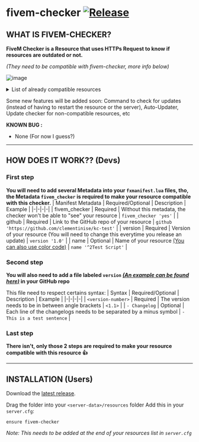 # fivem-checker [![Release](https://img.shields.io/badge/Release-V%201.0-blue)](https://github.com/clementinise/fivem-checker/releases/latest)

## WHAT IS FIVEM-CHECKER?
**FiveM Checker is a Resource that uses HTTPs Request to know if resources are outdated or not.**

*(They need to be compatible with fivem-checker, more info below)*

![image](https://user-images.githubusercontent.com/35346472/148899380-0f869376-9521-49d5-85a0-bfefc263891a.png)

<details>
  <summary>List of already compatible resources</summary>

  - [kc-test](https://github.com/clementinise/kc-test)

</details>

Some new features will be added soon:  Command to check for updates (instead of having to restart the resource or the server), Auto-Updater, Update checker for non-compatible resources, etc

**KNOWN BUG :** 
* None (For now I guess?)

---

## HOW DOES IT WORK?? (Devs)

### First step
**You will need to add several Metadata into your `fxmanifest.lua` files, tho, the Metadata `fivem_checker` is required to make your resource compatible with this checker.**
| Manifest Metadata | Required/Optional | Description | Example |
|-|-|-|-|
| fivem_checker | Required | Without this metadata, the checker won't be able to "see" your resource | `fivem_checker 'yes'` |
| github | Required | Link to the GitHub repo of your resource | `github 'https://github.com/clementinise/kc-test'` |
| version | Required | Version of your resource (You will need to change this everytime you release an update) | `version '1.0'` |
| name | Optional | Name of your resource [(You can also use color code)](https://pastebin.com/kQdX2JVy) | `name '^2Test Script'` |

### Second step
**You will also need to add a file labeled `version` [*(An example can be found here)*](https://github.com/clementinise/kc-test/blob/main/version) in your GitHub repo**

This file need to respect certains syntax:
| Syntax | Required/Optional | Description | Example |
|-|-|-|-|
| `<version-number>` | Required | The version needs to be in between angle brackets | `<1.1>` |
| `- Changelog` | Optional | Each line of the changelogs needs to be separated by a minus symbol | `- This is a test sentence` |

### Last step

**There isn't, only those 2 steps are required to make your resource compatible with this resource 👍**

---

## INSTALLATION (Users)
Download the [latest release](https://github.com/clementinise/fivem-checker/releases/latest).

Drag the folder into your `<server-data>/resources` folder
Add this in your `server.cfg`:
```
ensure fivem-checker
```
*Note: This needs to be added at the end of your resources list in ``server.cfg``*
